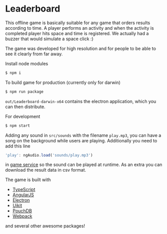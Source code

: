 # Leaderboard

This offline game is basically suitable for any game that orders results according to time. A player performs an
activity and when the activity is completed player hits space and time is registered. We actually had
a buzzer that would simulate a space click :)

The game was developed for high resolution and for people to be able to see it clearly from far away.

Install node modules

```sh
$ npm i
```

To build game for production (currently only for darwin)

```sh
$ npm run package
```

`out/Leaderboard-darwin-x64` contains the electron application, which you can then distribute.

For development

```sh
$ npm start
```

Adding any sound in `src/sounds` with the filename `play.mp3`, you can have a song on the background
while users are playing. Additionally you need to add this line

```javascript
'play': ngAudio.load('sounds/play.mp3')
```

in [game service](src/js/services/game.service.js) so the sound can be played at runtime. As an extra
you can download the result data in csv format.

The game is built with

- [TypeScript](https://www.typescriptlang.org/)
- [AngularJS](https://angularjs.org/)
- [Electron](http://electron.atom.io/)
- [Uikit](http://getuikit.com/)
- [PouchDB](https://pouchdb.com/)
- [Webpack](https://webpack.github.io/)

and several other awesome packages!
